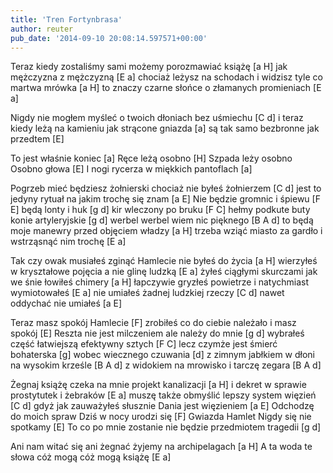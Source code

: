 ```yaml
---
title: 'Tren Fortynbrasa'
author: reuter
pub_date: '2014-09-10 20:08:14.597571+00:00'
---
```


Teraz kiedy zostaliśmy sami możemy porozmawiać książę [a H]
jak mężczyzna z mężczyzną [E a]
chociaż leżysz na schodach i widzisz tyle co martwa mrówka [a H]
to znaczy czarne słońce o złamanych promieniach [E a]

Nigdy nie mogłem myśleć o twoich dłoniach bez uśmiechu [C d] 
i teraz kiedy leżą na kamieniu jak strącone gniazda [a]
są tak samo bezbronne jak przedtem [E]

To jest właśnie koniec [a]
Ręce leżą osobno [H]
Szpada leży osobno Osobno głowa [E]
I nogi rycerza w miękkich pantoflach [a]

Pogrzeb mieć będziesz żołnierski chociaż nie byłeś żołnierzem [C d]
jest to jedyny rytuał na jakim trochę się znam [a E]
Nie będzie gromnic i śpiewu [F E]
będą lonty i huk [g d]
kir wleczony po bruku [F C]
hełmy podkute buty konie artyleryjskie [g d] 
werbel werbel wiem nic pięknego [B A d]
to będą moje manewry przed objęciem władzy [a H] 
trzeba wziąć miasto za gardło i wstrząsnąć nim trochę [E a] 

Tak czy owak musiałeś zginąć Hamlecie nie byłeś do życia [a H]
wierzyłeś w kryształowe pojęcia a nie glinę ludzką [E a]
żyłeś ciągłymi skurczami jak we śnie łowiłeś chimery [a H]
łapczywie gryzłeś powietrze i natychmiast wymiotowałeś [E a] 
nie umiałeś żadnej ludzkiej rzeczy [C d]
nawet oddychać nie umiałeś [a E]

Teraz masz spokój Hamlecie [F]
zrobiłeś co do ciebie należało i masz spokój [E]
Reszta nie jest milczeniem ale należy do mnie [g d]
wybrałeś część łatwiejszą efektywny sztych [F C]
lecz czymże jest śmierć bohaterska [g]
wobec wiecznego czuwania [d]
z zimnym jabłkiem w dłoni na wysokim krześle [B A d]
z widokiem na mrowisko i tarczę zegara [B A d]

Żegnaj książę czeka na mnie projekt kanalizacji [a H]
i dekret w sprawie prostytutek i żebraków [E a]
muszę także obmyślić lepszy system więzień [C d]
gdyż jak zauważyłeś słusznie Dania jest więzieniem [a E] 
Odchodzę do moich spraw Dziś w nocy urodzi się [F]
Gwiazda Hamlet Nigdy się nie spotkamy [E]
To co po mnie zostanie nie będzie przedmiotem tragedii [g d] 

Ani nam witać się ani żegnać żyjemy na archipelagach [a H]
A ta woda te słowa cóż mogą cóż mogą książę [E a]